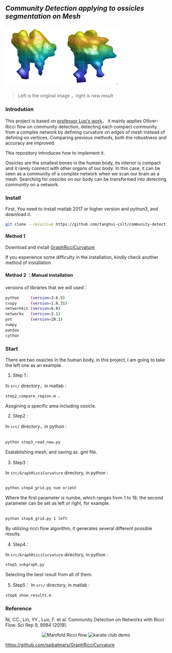 ##  *Community Detection applying to ossicles segmentation on Mesh*

![左边结果 ](./img/left_huang.png)
>Left is the original image ，right is new result

### Introdution
This project is based on [professor Luo's work](https://www.nature.com/articles/s41598-019-46380-9)，
it mainly applies Olliver-Ricci flow on community detection, detecting each compact community from a complex network by defining curvature on edges of mesh instead of defining on vertices. Comparing previous methods, both the robustness and accuracy are improved. 

This repository introduces how to implement it.

Ossicles are the smallest bones in the human body, its interior is compact and it rarely connect with other organs of our body. In this case, it can be seen as a community of a complex network when we scan our brain as a mesh. Searching for ossicles on our body can be transformed into detecting community on a network.




### Install

First, You need to install matlab 2017 or higher version and python3, and  download it.


```bash
git clone --recursive https://github.com/tanghui-cslt/community-detection.git
```
#### Method 1

Download and install [GraphRicciCurvature](https://github.com/saibalmars/GraphRicciCurvature.git)

If you experience some difficulty in the installation, kindly check another method of installation



#### Method 2 ：Manual installation
versions of libraries that we will used：
```bash
python     (version=3.6.5)
cvxpy      (version=1.0.31)
networkkit (version=6.0)
networkx   (version=2.1)
pot        (version=20.1)
numpy 
pandas
cython
```

### Start

There are two ossicles in the human body, in this project, I am going to take the left one as an example.


1.  Step 1 :

In `src/` directory，in matlab  :
```bash
step2_compare_region.m ，
``` 
Assgining a specific area including ossicle.


2.  Step2 : 

In `src/` directory，in python :
```bash

python step3_read_new.py

```

Esatablishing mesh, and saving as .gml file.


3.  Step3：

In `src/GraphRicciCurvature` directory, in python :
```bash

python step4_grid.py num orient

```
Where the first parameter is numbe, which ranges from 1 to 18; the second parameter can be set as left or right, for example.

```bash

python step4_grid.py 1 left

```
By utilizing ricci flow algorithm, it generates several different possible results.


4.  Step4：

In `src/GraphRicciCurvature` directory, in python  :
```bash
step5_subgraph.py 
```
Selecting the best result from all of them.



5. Step5：
In `src/` directory, in matlab :
```bash
step6_show_results.m
```


### Reference

Ni, CC., Lin, YY., Luo, F. et al. Community Detection on Networks with Ricci Flow. Sci Rep 9, 9984 (2019). 


<p align="center">
<img src="https://github.com/saibalmars/GraphRicciCurvature/raw/master/doc/_static/rf-manifold.png" title="Manifold Ricci flow" width="300" >
<img src="https://github.com/saibalmars/GraphRicciCurvature/raw/master/doc/_static/karate_demo.png" title="karate club demo" width="500" >
</p>

https://github.com/saibalmars/GraphRicciCurvature

